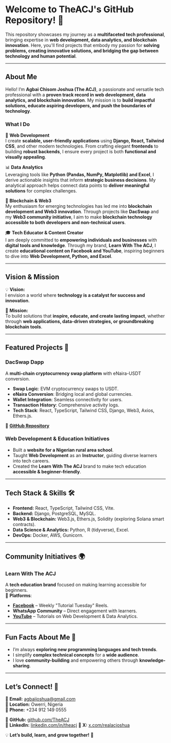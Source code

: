 # Welcome to TheACJ's GitHub Repository! 👋

This repository showcases my journey as a **multifaceted tech professional**, bringing expertise in **web development, data analytics, and blockchain innovation**. Here, you'll find projects that embody my passion for **solving problems, creating innovative solutions, and bridging the gap between technology and human potential**.

---

## About Me

Hello! I’m **Agbai Chisom Joshua (The ACJ)**, a passionate and versatile tech professional with a **proven track record in web development, data analytics, and blockchain innovation**. My mission is to **build impactful solutions, educate aspiring developers, and push the boundaries of technology**.

### **What I Do**  

🚀 **Web Development**  
I create **scalable, user-friendly applications** using **Django, React, Tailwind CSS**, and other modern technologies. From crafting elegant **frontends** to building **robust backends**, I ensure every project is both **functional and visually appealing**.

📊 **Data Analytics**  
Leveraging tools like **Python (Pandas, NumPy, Matplotlib) and Excel**, I derive actionable insights that inform **strategic business decisions**. My analytical approach helps connect data points to **deliver meaningful solutions** for complex challenges.

🔗 **Blockchain & Web3**  
My enthusiasm for emerging technologies has led me into **blockchain development and Web3 innovation**. Through projects like **DacSwap** and my **Web3 community initiative**, I aim to make **blockchain technology accessible to both developers and non-technical users**.

🎓 **Tech Educator & Content Creator**  
I am deeply committed to **empowering individuals and businesses** with **digital tools and knowledge**. Through my brand, **Learn With The ACJ**, I create **educational content on Facebook and YouTube**, inspiring beginners to dive into **Web Development, Python, and Excel**.

---

## **Vision & Mission**  

💡 **Vision:**  
I envision a world where **technology is a catalyst for success and innovation**.  

🎯 **Mission:**  
To build solutions that **inspire, educate, and create lasting impact**, whether through **web applications, data-driven strategies, or groundbreaking blockchain tools**.

---

## **Featured Projects** 📂  

### **DacSwap Dapp**  
A **multi-chain cryptocurrency swap platform** with eNaira-USDT conversion.  
- **Swap Logic**: EVM cryptocurrency swaps to USDT.  
- **eNaira Conversion**: Bridging local and global currencies.  
- **Wallet Integration**: Seamless connectivity for users.  
- **Transaction History**: Comprehensive activity logs.  
- **Tech Stack**: React, TypeScript, Tailwind CSS, Django, Web3, Axios, Ethers.js.  

🔗 **[GitHub Repository](https://github.com/TheACJ/DacSwap)**  

### **Web Development & Education Initiatives**  
- Built a **website for a Nigerian rural area school**.  
- Taught **Web Development** as an **Instructor**, guiding diverse learners into tech careers.  
- Created the **Learn With The ACJ** brand to make tech education **accessible & beginner-friendly**.  

---

## **Tech Stack & Skills** 🛠️  

- **Frontend:** React, TypeScript, Tailwind CSS, Vite.  
- **Backend:** Django, PostgreSQL, MySQL.  
- **Web3 & Blockchain:** Web3.js, Ethers.js, Solidity (exploring Solana smart contracts).  
- **Data Science & Analytics:** Python, R (tidyverse), Excel.  
- **DevOps:** Docker, AWS, Gunicorn.  

---

## **Community Initiatives** 🌍  

### **Learn With The ACJ**  
A **tech education brand** focused on making learning accessible for beginners.  
📌 **Platforms**:  
- **[Facebook](https://facebook.com/learnwiththeacj)** – Weekly "Tutorial Tuesday" Reels.  
- **WhatsApp Community** – Direct engagement with learners.  
- **[YouTube](https://youtube.com/learnwiththeacj)** – Tutorials on Web Development & Data Analytics.  

<!-- ### **Blark Foundation (Web3 Community)**  
A structured **blockchain learning and reward ecosystem**.  
🔹 Goals:  
1. Provide **an entry point into Web3** for developers & non-tech users.  
2. Recognize and **reward valuable contributions**.  
3. Foster **collaboration between technical & non-technical members**.  -->

---

## **Fun Facts About Me** 🎯  

- I’m always **exploring new programming languages and tech trends**.  
- I simplify **complex technical concepts** for a **wide audience**.  
- I love **community-building** and empowering others through **knowledge-sharing**.  

---

## **Let’s Connect!** 🤝  

📧 **Email:** [agbaijoshua@gmail.com](mailto:agbaijoshua@gmail.com)  
📍 **Location:** Owerri, Nigeria  
📱 **Phone:** +234 912 149 0555  

🔗 **GitHub:** [github.com/TheACJ](https://github.com/TheACJ)  
🔗 **LinkedIn:** [linkedin.com/in/theacj](https://www.linkedin.com/in/theacj)
🔗 **X:** [x.com/realacjoshua](x.com/realacjoshua)  

💡 **Let’s build, learn, and grow together!** 🚀  
